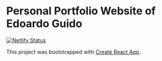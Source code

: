 # Personal Portfolio Website of Edoardo Guido

[![Netlify Status](https://api.netlify.com/api/v1/badges/22039182-17ec-4ce1-819a-555690f47d11/deploy-status)](https://app.netlify.com/sites/edoardoguido/deploys)

This project was bootstrapped with [Create React App](https://github.com/facebook/create-react-app).

